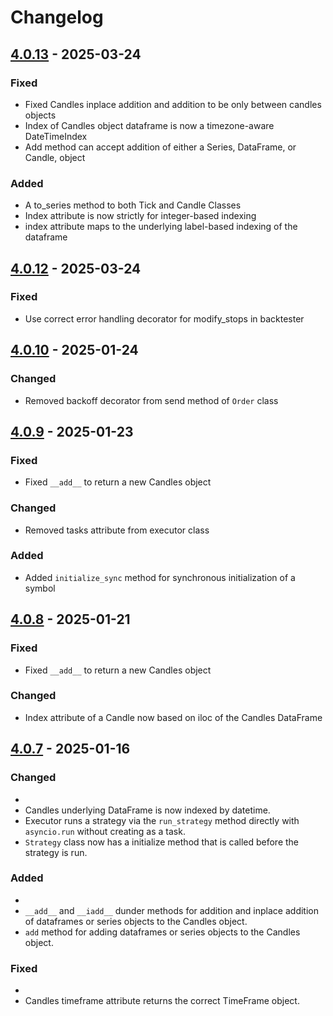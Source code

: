 # Changelog

## [4.0.13](https://github.com/Ichinga-Samuel/aiomql/releases/tag/v4.0.13) - 2025-03-24

### Fixed

- Fixed Candles inplace addition and addition to be only between candles objects
- Index of Candles object dataframe is now a timezone-aware DateTimeIndex
- Add method can accept addition of either a Series, DataFrame, or Candle, object

### Added 

- A to_series method to both Tick and Candle Classes
- Index attribute is now strictly for integer-based indexing
- index attribute maps to the underlying label-based indexing of the dataframe

## [4.0.12](https://github.com/Ichinga-Samuel/aiomql/releases/tag/v4.0.12) - 2025-03-24

### Fixed

- Use correct error handling decorator for modify_stops in backtester

## [4.0.10](https://github.com/Ichinga-Samuel/aiomql/releases/tag/v4.0.10) - 2025-01-24

### Changed

- Removed backoff decorator from send method of `Order` class

## [4.0.9](https://github.com/Ichinga-Samuel/aiomql/releases/tag/v4.0.9) - 2025-01-23

### Fixed

- Fixed `__add__` to return a new Candles object

### Changed

- Removed tasks attribute from executor class

### Added

- Added `initialize_sync` method for synchronous initialization of a symbol


## [4.0.8](https://github.com/Ichinga-Samuel/aiomql/releases/tag/v4.0.8) - 2025-01-21

### Fixed

- Fixed `__add__` to return a new Candles object

### Changed

- Index attribute of a Candle now based on iloc of the Candles DataFrame

## [4.0.7](https://github.com/Ichinga-Samuel/aiomql/releases/tag/v4.0.7) - 2025-01-16

### Changed
- 
- Candles underlying DataFrame is now indexed by datetime.
- Executor runs a strategy via the `run_strategy` method directly with `asyncio.run` without creating as a task.
- `Strategy` class now has a initialize method that is called before the strategy is run.

### Added
- 
- `__add__` and `__iadd__` dunder methods for addition and inplace addition of dataframes or series objects to the Candles object.
- `add` method for adding dataframes or series objects to the Candles object.

### Fixed
- 
- Candles timeframe attribute returns the correct TimeFrame object.
